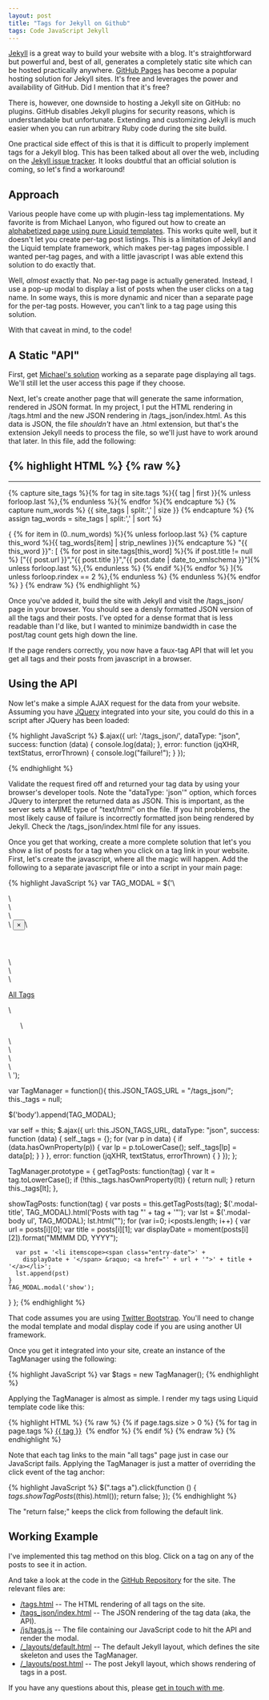 ```yaml
---
layout: post
title: "Tags for Jekyll on Github"
tags: Code JavaScript Jekyll
---
```


[Jekyll](http://jekyllrb.com/) is a great way to build your website with a blog. It's straightforward
but powerful and, best of all, generates a completely static site which can be hosted practically anywhere.
[GitHub Pages](http://pages.github.com/) has become a popular hosting solution for Jekyll sites. It's
free and leverages the power and availability of GitHub. Did I mention that it's free?

There is, however, one downside to hosting a Jekyll site on GitHub: no plugins. GitHub disables Jekyll
plugins for security reasons, which is understandable but unfortunate. Extending and customizing Jekyll
is much easier when you can run arbitrary Ruby code during the site build.

One practical side effect of this is that it is difficult to properly implement tags
for a Jekyll blog. This has been talked about all over the web, including on the
[Jekyll issue tracker](https://github.com/jekyll/jekyll/issues/867). It looks doubtful that
an official solution is coming, so let's find a workaround!

<!-- more -->

## Approach

Various people have come up with plugin-less tag implementations. My favorite is from Michael Lanyon,
who figured out how to create an 
[alphabetized page using pure Liquid templates](http://blog.lanyonm.org/articles/2013/11/21/alphabetize-jekyll-page-tags-pure-liquid.html). 
This works quite well, but it doesn't let you create per-tag post listings. This is a limitation of
Jekyll and the Liquid template framework, which makes per-tag pages impossible. I wanted per-tag pages,
and with a little javascript I was able extend this solution to do exactly that.

Well, *almost* exactly that. No per-tag page is actually generated. Instead, I use a pop-up modal to
display a list of posts when the user clicks on a tag name. In some ways, this is more dynamic and nicer
than a separate page for the per-tag posts. However, you can't link to a tag page using this solution.

With that caveat in mind, to the code!


## A Static "API"

First, get [Michael's solution](http://blog.lanyonm.org/articles/2013/11/21/alphabetize-jekyll-page-tags-pure-liquid.html)
working as a separate page displaying all tags. We'll still let the user access this page if they choose.

Next, let's create another page that will generate the same information, rendered in JSON format.
In my project, I put the HTML rendering in /tags.html and the new JSON rendering in
/tags_json/index.html. As this data is JSON, the file *shouldn't* have an .html extension, but that's
the extension Jekyll needs to process the file, so we'll just have to work around that later. In this file,
add the following:

{% highlight HTML %}
{% raw %}
---
---

{% capture site_tags %}{% for tag in site.tags %}{{ tag | first }}{% unless forloop.last %},{% endunless %}{% endfor %}{% endcapture %}
{% capture num_words %}
  {{ site_tags | split:',' | size }}
{% endcapture %}
{% assign tag_words = site_tags | split:',' | sort %}

{
{% for item in (0..num_words) %}{% unless forloop.last %}
  {% capture this_word %}{{ tag_words[item] | strip_newlines }}{% endcapture %}
  "{{ this_word }}": [
    {% for post in site.tags[this_word] %}{% if post.title != null %}
    ["{{ post.url }}","{{ post.title }}","{{ post.date | date_to_xmlschema }}"]{% unless forloop.last %},{% endunless %}
    {% endif %}{% endfor %}
  ]{% unless forloop.rindex == 2 %},{% endunless %}
{% endunless %}{% endfor %}
}
{% endraw %}
{% endhighlight %}

Once you've added it, build the site with Jekyll and visit the /tags_json/ page in your
browser. You should see a densly formatted JSON version of all the tags and their posts.
I've opted for a dense format that is less readable than I'd like, but I wanted to minimize
bandwidth in case the post/tag count gets high down the line.

If the page renders correctly, you now have a faux-tag API that will let you get all tags
and their posts from javascript in a browser.


## Using the API

Now let's make a simple AJAX request for the data from your website. Assuming you have 
[JQuery](http://jquery.com/) integrated into your site, you could do this in a script after
JQuery has been loaded:

{% highlight JavaScript %}
$.ajax({
  url: '/tags_json/',
  dataType: "json",
  success: function (data) {
    console.log(data);
  },
  error: function (jqXHR, textStatus, errorThrown) {
    console.log("failure!");
  }
});

{% endhighlight %}

Validate the request fired off and returned your tag data by using your browser's 
developer tools. Note the "dataType: 'json'" option, which forces JQuery to interpret
the returned data as JSON. This is important, as the server sets a MIME type of 
"text/html" on the file. If you hit problems, the most likely cause of failure is 
incorrectly formatted json being rendered by Jekyll. Check the /tags_json/index.html 
file for any issues.

Once you get that working, create a more complete solution that let's you show a list
of posts for a tag when you click on a tag link in your website. First, let's create
the javascript, where all the magic will happen. Add the following to a separate
javascript file or into a script in your main page:

{% highlight JavaScript %}
var TAG_MODAL = $('\
<div id="tag-post-list-modal" class="modal fade" tabindex="-1">\
  <div class="modal-dialog">\
    <div class="modal-content">\
      <div class="modal-header">\
        <button type="button" class="close" data-dismiss="modal" aria-hidden="true">&times;</button>\
        <h4 class="modal-title">&nbsp;</h4>\
      </div>\
      <div class="modal-body">\
        <p><a href="/tags.html">All Tags</a></p>\
        <ul class="modal-tag-list">\
        </ul>\
      </div>\
    </div>\
  </div>\
</div>\
');

var TagManager = function(){
  this.JSON_TAGS_URL = "/tags_json/";
  this._tags = null;

  $('body').append(TAG_MODAL);

  var self = this;
  $.ajax({
    url: this.JSON_TAGS_URL,
    dataType: "json",
    success: function (data) {
      self._tags = {};
      for (var p in data) {
        if (data.hasOwnProperty(p)) {
          var lp = p.toLowerCase();
          self._tags[lp] = data[p];
        }
      }
    },
    error: function (jqXHR, textStatus, errorThrown) {
    }
  });
};

TagManager.prototype = {
  getTagPosts: function(tag) {
    var lt = tag.toLowerCase();
    if (!this._tags.hasOwnProperty(lt)) {
      return null;
    }
    return this._tags[lt];
  },

  showTagPosts: function(tag) {
    var posts = this.getTagPosts(tag);
    $('.modal-title', TAG_MODAL).html('Posts with tag "' + tag + '"');
    var lst = $('.modal-body ul', TAG_MODAL);
    lst.html("");
    for (var i=0; i<posts.length; i++) {
      var url = posts[i][0];
      var title = posts[i][1];
      var displayDate = moment(posts[i][2]).format("MMMM DD, YYYY");

      var pst = '<li itemscope><span class="entry-date">' +
        displayDate + '</span> &raquo; <a href="' + url + '">' + title + '</a></li>';
      lst.append(pst)
    }
    TAG_MODAL.modal('show');
  }
};
{% endhighlight %}

That code assumes you are using [Twitter Bootstrap](http://getbootstrap.com/). You'll
need to change the modal template and modal display code if you are using another UI
framework.

Once you get it integrated into your site, create an instance of the TagManager
using the following:

{% highlight JavaScript %}
var $tags = new TagManager();
{% endhighlight %}

Applying the TagManager is almost as simple. I render my tags using Liquid template
code like this:

{% highlight HTML %}
{% raw %}
{% if page.tags.size > 0 %}
<span class="tags">
  {% for tag in page.tags %}
    <a href="/tags.html#{{tag}}">{{ tag }}</a>&nbsp;
  {% endfor %}
</span>
{% endif %}
{% endraw %}
{% endhighlight %}

Note that each tag links to the main "all tags" page just in case our JavaScript fails. 
Applying the TagManager is just a matter of overriding the click event of the tag anchor:

{% highlight JavaScript %}
$(".tags a").click(function () {
  $tags.showTagPosts($(this).html());
  return false;
});
{% endhighlight %}

The "return false;" keeps the click from following the default link.



## Working Example

I've implemented this tag method on this blog. Click on a tag on any of the posts to see it in action.

And take a look at the code in the 
[GitHub Repository](https://github.com/mrtrumbe/mrtrumbe.github.io) for the site. The relevant
files are:

* [/tags.html](https://github.com/mrtrumbe/mrtrumbe.github.io/blob/master/tags.html)
    -- The HTML rendering of all tags on the site.
* [/tags_json/index.html](https://github.com/mrtrumbe/mrtrumbe.github.io/blob/master/tags_json/index.html)
    -- The JSON rendering of the tag data (aka, the API).
* [/js/tags.js](https://github.com/mrtrumbe/mrtrumbe.github.io/blob/master/js/tags.js)
    -- The file containing our JavaScript code to hit the API and render the modal.
* [/_layouts/default.html](https://github.com/mrtrumbe/mrtrumbe.github.io/blob/master/_layouts/default.html)
    -- The default Jekyll layout, which defines the site skeleton and uses the TagManager.
* [/_layouts/post.html](https://github.com/mrtrumbe/mrtrumbe.github.io/blob/master/_layouts/post.html)
    -- The post Jekyll layout, which shows rendering of tags in a post.

If you have any questions about this, please [get in touch with me](/#connect).

